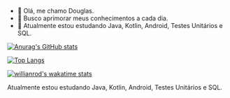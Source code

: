 - 👋 Olá, me chamo Douglas.
- 👀 Busco aprimorar meus conhecimentos a cada dia.
- 🌱 Atualmente estou estudando Java, Kotlin, Android, Testes Unitários e SQL.

[![Anurag's GitHub stats](https://github-readme-stats.vercel.app/api?username=Douglas-TI&count_private=true&show_icons=true&theme=algolia&include_all_commits=true)](https://github.com/anuraghazra/github-readme-stats)

[![Top Langs](https://github-readme-stats.vercel.app/api/top-langs/?username=Douglas-TI&layout=compact)](https://github.com/anuraghazra/github-readme-stats)

[![willianrod's wakatime stats](https://github-readme-stats.vercel.app/api/wakatime?username=Douglas-TI)](https://github.com/anuraghazra/github-readme-stats)

Atualmente estou estudando Java, Kotlin, Android, Testes Unitários e SQL.



<!---
Douglas-TI/Douglas-TI is a ✨ special ✨ repository because its `README.md` (this file) appears on your GitHub profile.
You can click the Preview link to take a look at your changes.
--->
